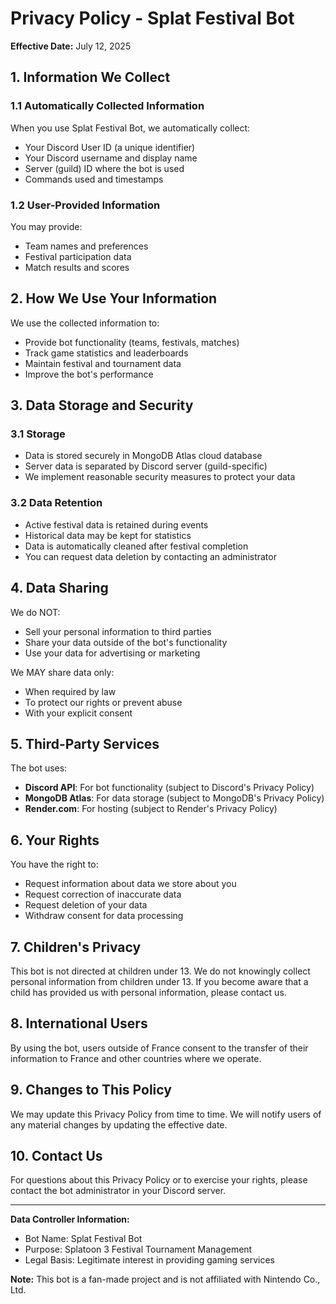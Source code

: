 # Privacy Policy - Splat Festival Bot

**Effective Date:** July 12, 2025

## 1. Information We Collect

### 1.1 Automatically Collected Information
When you use Splat Festival Bot, we automatically collect:
- Your Discord User ID (a unique identifier)
- Your Discord username and display name
- Server (guild) ID where the bot is used
- Commands used and timestamps

### 1.2 User-Provided Information
You may provide:
- Team names and preferences
- Festival participation data
- Match results and scores

## 2. How We Use Your Information

We use the collected information to:
- Provide bot functionality (teams, festivals, matches)
- Track game statistics and leaderboards
- Maintain festival and tournament data
- Improve the bot's performance

## 3. Data Storage and Security

### 3.1 Storage
- Data is stored securely in MongoDB Atlas cloud database
- Server data is separated by Discord server (guild-specific)
- We implement reasonable security measures to protect your data

### 3.2 Data Retention
- Active festival data is retained during events
- Historical data may be kept for statistics
- Data is automatically cleaned after festival completion
- You can request data deletion by contacting an administrator

## 4. Data Sharing

We do NOT:
- Sell your personal information to third parties
- Share your data outside of the bot's functionality
- Use your data for advertising or marketing

We MAY share data only:
- When required by law
- To protect our rights or prevent abuse
- With your explicit consent

## 5. Third-Party Services

The bot uses:
- **Discord API**: For bot functionality (subject to Discord's Privacy Policy)
- **MongoDB Atlas**: For data storage (subject to MongoDB's Privacy Policy)
- **Render.com**: For hosting (subject to Render's Privacy Policy)

## 6. Your Rights

You have the right to:
- Request information about data we store about you
- Request correction of inaccurate data
- Request deletion of your data
- Withdraw consent for data processing

## 7. Children's Privacy

This bot is not directed at children under 13. We do not knowingly collect personal information from children under 13. If you become aware that a child has provided us with personal information, please contact us.

## 8. International Users

By using the bot, users outside of France consent to the transfer of their information to France and other countries where we operate.

## 9. Changes to This Policy

We may update this Privacy Policy from time to time. We will notify users of any material changes by updating the effective date.

## 10. Contact Us

For questions about this Privacy Policy or to exercise your rights, please contact the bot administrator in your Discord server.

---

**Data Controller Information:**
- Bot Name: Splat Festival Bot
- Purpose: Splatoon 3 Festival Tournament Management
- Legal Basis: Legitimate interest in providing gaming services

**Note:** This bot is a fan-made project and is not affiliated with Nintendo Co., Ltd.
